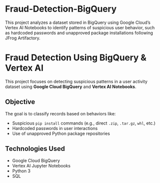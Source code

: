 # Fraud-Detection-BigQuery
This project analyzes a dataset stored in BigQuery using Google Cloud’s Vertex AI Notebooks to identify patterns of suspicious user behavior, such as hardcoded passwords and unapproved package installations following JFrog Artifactory.

# Fraud Detection Using BigQuery & Vertex AI

This project focuses on detecting suspicious patterns in a user activity dataset using **Google Cloud BigQuery** and **Vertex AI Notebooks**.

## Objective

The goal is to classify records based on behaviors like:
- Suspicious `pip install` commands (e.g., direct `.zip`, `.tar.gz`, `whl`, etc.)
- Hardcoded passwords in user interactions
- Use of unapproved Python package repositories

## Technologies Used

- Google Cloud BigQuery
- Vertex AI Jupyter Notebooks
- Python 3
- SQL

